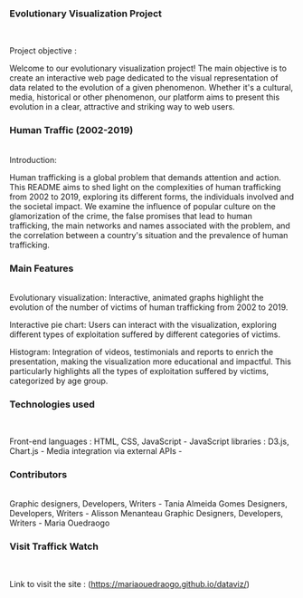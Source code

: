 
### Evolutionary Visualization Project
<br>

Project objective :

Welcome to our evolutionary visualization project! The main objective is to create an interactive web page dedicated to the visual representation of data related to the evolution of a given phenomenon. Whether it's a cultural, media, historical or other phenomenon, our platform aims to present this evolution in a clear, attractive and striking way to web users.
<br>


### Human Traffic (2002-2019)
<br>
Introduction:
<br>

Human trafficking is a global problem that demands attention and action. This README aims to shed light on the complexities of human trafficking from 2002 to 2019, exploring its different forms, the individuals involved and the societal impact. We examine the influence of popular culture on the glamorization of the crime, the false promises that lead to human trafficking, the main networks and names associated with the problem, and the correlation between a country's situation and the prevalence of human trafficking.
<br>


### Main Features
<br>
Evolutionary visualization: Interactive, animated graphs highlight the evolution of the number of victims of human trafficking from 2002 to 2019.

Interactive pie chart: Users can interact with the visualization, exploring different types of exploitation suffered by different categories of victims.

Histogram: Integration of videos, testimonials and reports to enrich the presentation, making the visualization more educational and impactful. This particularly highlights all the types of exploitation suffered by victims, categorized by age group.
<br>


### Technologies used
<br>

Front-end languages : HTML, CSS, JavaScript -
JavaScript libraries : D3.js, Chart.js -
Media integration via external APIs -
 <br>

### Contributors

<br>
Graphic designers, Developers, Writers - Tania Almeida Gomes
Designers, Developers, Writers - Alisson Menanteau
Graphic Designers, Developers, Writers - Maria Ouedraogo
<br>

### Visit Traffick Watch
<br>

Link to visit the site : (https://mariaouedraogo.github.io/dataviz/)
<br>
